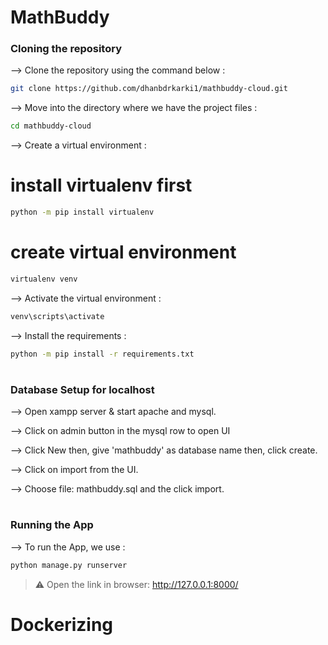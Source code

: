 # MathBuddy

### Cloning the repository

--> Clone the repository using the command below :

```bash
git clone https://github.com/dhanbdrkarki1/mathbuddy-cloud.git

```

--> Move into the directory where we have the project files :

```bash
cd mathbuddy-cloud
```

--> Create a virtual environment :

# install virtualenv first

```bash
python -m pip install virtualenv
```

# create virtual environment

```bash
virtualenv venv

```

--> Activate the virtual environment :

```bash
venv\scripts\activate
```

--> Install the requirements :

```bash
python -m pip install -r requirements.txt

```

#

### Database Setup for localhost

--> Open xampp server & start apache and mysql.

--> Click on admin button in the mysql row to open UI

--> Click New then, give 'mathbuddy' as database name then, click create.

--> Click on import from the UI.

--> Choose file: mathbuddy.sql and the click import.

#

### Running the App

--> To run the App, we use :

```bash
python manage.py runserver

```

> ⚠ Open the link in browser: http://127.0.0.1:8000/


# Dockerizing
